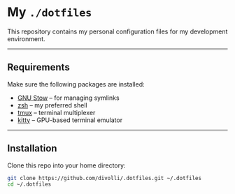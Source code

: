 # My `./dotfiles`

This repository contains my personal configuration files for my development environment.

---

## Requirements

Make sure the following packages are installed:

- [GNU Stow](https://www.gnu.org/software/stow/) – for managing symlinks
- [zsh](https://www.zsh.org/) – my preferred shell
- [tmux](https://github.com/tmux/tmux) – terminal multiplexer
- [kitty](https://sw.kovidgoyal.net/kitty/) – GPU-based terminal emulator

---

## Installation

Clone this repo into your home directory:

```bash
git clone https://github.com/divolli/.dotfiles.git ~/.dotfiles
cd ~/.dotfiles
```
